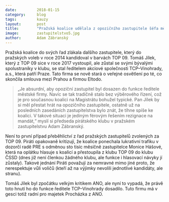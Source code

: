 ```yaml
---
date:         2018-01-15
category:     blog
tags:         kauzy
layout:       post
title:        "Pražská koalice udělala z opozičního zastupitele šéfa městské akciovky, měl by rezignovat" 
image:        zastupitelstvo5.jpg
author:       Adam Zábranský
---
```


Pražská koalice do svých řad zlákala dalšího zastupitele, který do pražských voleb v roce 2014 kandidoval v barvách TOP 09. Tomáš Jílek, který z TOP 09 sice v roce 2017 vystoupil, ale zůstal se svými bývalými spolustraníky v klubu, se stal ředitelem akciové společnosti TCP–Vinohrady, a.s., která patří Praze. Tato firma se nově stará o veřejné osvětlení po té, co skončila smlouva mezi Prahou a firmou Eltodo.

> „Je absurdní, aby opoziční zastupitel byl dosazen do funkce ředitele městské firmy. Navíc se tak tradičně stalo bez výběrového řízení, což je pro současnou koalici na Magistrátu bohužel typické. Pan Jílek by si měl přestat hrát na opozičního zastupitele, ostatně už na posledních zasedáních zastupitelstva bylo znát, že tíhne spíše ke koalici. V takové situaci je jediným férovým řešením rezignace na mandát,“ myslí si předseda pirátského klubu v pražském zastupitelstvu Adam Zábranský.

Není to první případ přeběhlictví z řad pražských zastupitelů zvolených za TOP 09. Piráti opakovaně kritizují, že koalice ponechala lukrativní trafiku v dozorčí radě PRE s odměnou sto tisíc měsíčně zastupitelce Monice Hášové, která na oplátku hlasuje s koalicí a přestoupila z klubu TOP 09 do klubu ČSSD (dnes již není členkou žádného klubu, ale funkce i hlasovací návyky jí zůstaly). Takové jednání Piráti považují za nemravné mimo jiné proto, že nerespektuje vůli voličů (kteří až na výjimky nevolili jednotlivé kandidáty, ale stranu).

Tomáš Jílek byl zpočátku velkým kritikem ANO, ale nyní to vypadá, že právě toto hnutí ho do funkce ředitele TCP–Vinohrady dosadilo. Tuto firmu má v gesci totiž radní pro majetek Procházka z ANO.
